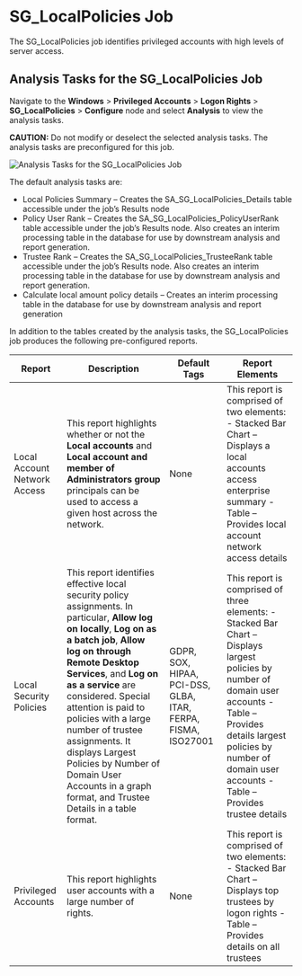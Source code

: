 # SG_LocalPolicies Job

The SG_LocalPolicies job identifies privileged accounts with high levels of server access.

## Analysis Tasks for the SG_LocalPolicies Job

Navigate to the **Windows** > **Privileged Accounts** > **Logon Rights** > **SG_LocalPolicies** >
**Configure** node and select **Analysis** to view the analysis tasks.

**CAUTION:** Do not modify or deselect the selected analysis tasks. The analysis tasks are
preconfigured for this job.

![Analysis Tasks for the SG_LocalPolicies Job](/img/product_docs/accessanalyzer/11.6/solutions/windows/privilegedaccounts/logonrights/localpoliciesanalysis.webp)

The default analysis tasks are:

- Local Policies Summary – Creates the SA_SG_LocalPolicies_Details table accessible under the job’s
  Results node
- Policy User Rank – Creates the SA_SG_LocalPolicies_PolicyUserRank table accessible under the job’s
  Results node. Also creates an interim processing table in the database for use by downstream
  analysis and report generation.
- Trustee Rank – Creates the SA_SG_LocalPolicies_TrusteeRank table accessible under the job’s
  Results node. Also creates an interim processing table in the database for use by downstream
  analysis and report generation.
- Calculate local amount policy details – Creates an interim processing table in the database for
  use by downstream analysis and report generation

In addition to the tables created by the analysis tasks, the SG_LocalPolicies job produces the
following pre-configured reports.

| Report                       | Description                                                                                                                                                                                                                                                                                                                                                                                                                                      | Default Tags                                                  | Report Elements                                                                                                                                                                                                                                |
| ---------------------------- | ------------------------------------------------------------------------------------------------------------------------------------------------------------------------------------------------------------------------------------------------------------------------------------------------------------------------------------------------------------------------------------------------------------------------------------------------ | ------------------------------------------------------------- | ---------------------------------------------------------------------------------------------------------------------------------------------------------------------------------------------------------------------------------------------- |
| Local Account Network Access | This report highlights whether or not the **Local accounts** and **Local account and member of Administrators group** principals can be used to access a given host across the network.                                                                                                                                                                                                                                                          | None                                                          | This report is comprised of two elements: - Stacked Bar Chart – Displays a local accounts access enterprise summary - Table – Provides local account network access details                                                                    |
| Local Security Policies      | This report identifies effective local security policy assignments. In particular, **Allow log on locally**, **Log on as a batch job**, **Allow log on through Remote Desktop Services**, and **Log on as a service** are considered. Special attention is paid to policies with a large number of trustee assignments. It displays Largest Policies by Number of Domain User Accounts in a graph format, and Trustee Details in a table format. | GDPR, SOX, HIPAA, PCI-DSS, GLBA, ITAR, FERPA, FISMA, ISO27001 | This report is comprised of three elements: - Stacked Bar Chart – Displays largest policies by number of domain user accounts - Table – Provides details largest policies by number of domain user accounts - Table – Provides trustee details |
| Privileged Accounts          | This report highlights user accounts with a large number of rights.                                                                                                                                                                                                                                                                                                                                                                              | None                                                          | This report is comprised of two elements: - Stacked Bar Chart – Displays top trustees by logon rights - Table – Provides details on all trustees                                                                                               |
